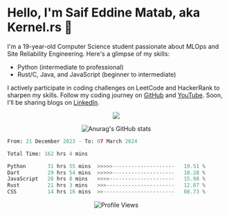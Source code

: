 # Hello, I'm Saif Eddine Matab, aka Kernel.rs 👋

I'm a 19-year-old Computer Science student passionate about MLOps and Site Reliability Engineering. Here's a glimpse of my skills:

- Python (intermediate to professional)
- Rust/C, Java, and JavaScript (beginner to intermediate)

I actively participate in coding challenges on LeetCode and HackerRank to sharpen my skills. Follow my coding journey on [GitHub](https://github.com/Kernel-rb) and [YouTube](https://www.youtube.com/channel/UCnnPEdrDX0LJd2yJ7Q_TnKg). Soon, I'll be sharing blogs on [LinkedIn](https://www.linkedin.com/in/saif-matab/).

<p align="center">
  <a href="https://skillicons.dev">
    <img src="https://skillicons.dev/icons?i=py,js,rust,c,java" />
  </a>
</p>

<p align="center">
  <img alt="Anurag's GitHub stats" src="https://github-readme-stats.vercel.app/api?username=Kernel-rb&show_icons=true&theme=tokyonight">
</p>



<!--START_SECTION:waka-->

```python
From: 21 December 2023 - To: 07 March 2024

Total Time: 162 hrs 4 mins

Python       31 hrs 55 mins  >>>>>--------------------   19.51 %
Dart         29 hrs 54 mins  >>>>>--------------------   18.28 %
JavaScript   26 hrs 8 mins   >>>>---------------------   15.98 %
Rust         21 hrs 3 mins   >>>----------------------   12.87 %
CSS          14 hrs 16 mins  >>-----------------------   08.73 %
```

<!--END_SECTION:waka-->


<div align="center">
  <img src="https://komarev.com/ghpvc/?username=Kernel-rb&label=PROFILE+VIEWS" alt="Profile Views">
</div>

